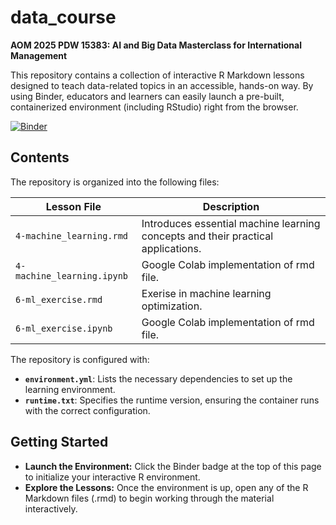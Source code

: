 # data_course

**AOM 2025 PDW 15383: AI and Big Data Masterclass for International Management**

This repository contains a collection of interactive R Markdown lessons designed
to teach data-related topics in an accessible, hands-on way. By using Binder,
educators and learners can easily launch a pre-built, containerized environment
(including RStudio) right from the browser.

[![Binder](https://mybinder.org/badge_logo.svg)](https://mybinder.org/v2/gh/ha-pu/data_course/HEAD?urlpath=rstudio)

## Contents

The repository is organized into the following files:

| **Lesson File**            | **Description**                                                                      |
|----------------------------|--------------------------------------------------------------------------------------|
| `4-machine_learning.rmd`   | Introduces essential machine learning concepts and their practical applications.     |
| `4-machine_learning.ipynb` | Google Colab implementation of rmd file.                                             |
| `6-ml_exercise.rmd`        | Exerise in machine learning optimization.                                            |
| `6-ml_exercise.ipynb`      | Google Colab implementation of rmd file.                                             |

The repository is configured with:

+ **`environment.yml`**: Lists the necessary dependencies to set up the learning
  environment.
+ **`runtime.txt`**: Specifies the runtime version, ensuring the container runs
  with the correct configuration.

## Getting Started

+ **Launch the Environment:** Click the Binder badge at the top of this page to
  initialize your interactive R environment.
+ **Explore the Lessons:** Once the environment is up, open any of the R
  Markdown files (.rmd) to begin working through the material interactively.
